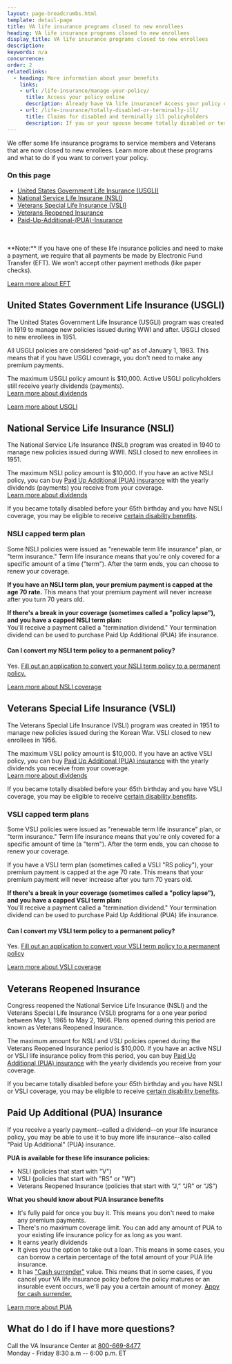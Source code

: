 ```yaml
---
layout: page-breadcrumbs.html
template: detail-page
title: VA life insurance programs closed to new enrollees
heading: VA life insurance programs closed to new enrollees
display_title: VA life insurance programs closed to new enrollees
description: 
keywords: n/a
concurrence:
order: 2
relatedlinks:
  - heading: More information about your benefits
    links:
    - url: /life-insurance/manage-your-policy/
      title: Access your policy online
      description: Already have VA life insurance? Access your policy online.
    - url: /life-insurance/totally-disabled-or-terminally-ill/
      title: Claims for disabled and terminally ill policyholders
      description: If you or your spouse become totally disabled or terminally ill, find out if you can get certain benefits.
---
```


<div class="va-introtext">

We offer some life insurance programs to service members and Veterans that are now closed to new enrollees. Learn more about these programs and what to do if you want to convert your policy. 

</div>

<h3>On this page</h3>

- [United States Government Life Insurance (USGLI)](##United-States-Government-Life-Insurance-(USGLI))
- [National Service Life Insurane (NSLI)](##National-Service-Life-Insurance-(NSLI))
- [Veterans Special Life Insurance (VSLI)](##Veterans-Special-Life-Insurance-(VSLI))
- [Veterans Reopened Insurance](##Veterans-Reopened-Insurance)
- [Paid-Up-Additional-(PUA)-Insurance](##Paid-Up-Additional-(PUA)-Insurance) 
<br>
<br>
**Note:** If you have one of these life insurance policies and need to make a payment, we require that all payments be made by Electronic Fund Transfer (EFT). We won’t accept other payment methods (like paper checks). <br>

[Learn more about EFT](https://www.benefits.va.gov/INSURANCE/payments-eft.asp)

## United States Government Life Insurance (USGLI)

The United States Government Life Insurance (USGLI) program was created in 1919 to manage new policies issued during WWI and after. USGLI closed to new enrollees in 1951. 

All USGLI policies are considered “paid-up” as of January 1, 1983. This means that if you have USGLI coverage, you don't need to make any premium payments. <br>

The maximum USGLI policy amount is $10,000. Active USGLI policyholders still receive yearly dividends (payments).<br>
[Learn more about dividends](https://www.benefits.va.gov/insurance/dividends_options.asp)

[Learn more about USGLI](https://www.benefits.va.gov/INSURANCE/docs/2018_VALifeBook.pdf)

## National Service Life Insurance (NSLI)

The National Service Life Insurance (NSLI) program was created in 1940 to manage new policies issued during WWII. NSLI closed to new enrollees in 1951.

The maximum NSLI policy amount is $10,000. If you have an active NSLI policy, you can buy [Paid Up Additional (PUA) insurance](##Paid-Up-Additional-(PUA)-Insurance) with the yearly dividends (payments) you receive from your coverage.<br>
[Learn more about dividends](https://www.benefits.va.gov/insurance/dividends_options.asp)

If you became totally disabled before your 65th birthday and you have NSLI coverage, you may be eligible to receive [certain disability benefits](https://www.benefits.va.gov/INSURANCE/gli-claim-disability.asp). 


### NSLI capped term plan

Some NSLI policies were issued as "renewable term life insurance" plan, or "term insurance." Term life insurance means that you're only covered for a specific amount of a time ("term"). After the term ends, you can choose to renew your coverage. 

<b>If you have an NSLI term plan, your premium payment is capped at the age 70 rate.</b> This means that your premium payment will never increase after you turn 70 years old. 

**If there's a break in your coverage (sometimes called a "policy lapse"), and you have a capped NSLI term plan:**<br>
You'll receive a payment called a "termination dividend." Your termination dividend can be used to purchase Paid Up Additional (PUA) life insurance. 

#### Can I convert my NSLI term policy to a permanent policy?

Yes. [Fill out an application to convert your NSLI term policy to a permanent policy.](https://benefits.va.gov/INSURANCE/forms/29-0152.pdf)<br>

[Learn more about NSLI coverage](https://www.benefits.va.gov/INSURANCE/docs/2018_VALifeBook.pdf#page=20)


## Veterans Special Life Insurance (VSLI)

The Veterans Special Life Insurance (VSLI) program was created in 1951 to manage new policies issued during the Korean War. VSLI closed to new enrollees in 1956.

The maximum VSLI policy amount is $10,000. If you have an active VSLI policy, you can buy [Paid Up Additional (PUA) insurance](##Paid-Up-Additional-(PUA)-Insurance) with the yearly dividends you receive from your coverage.<br>
[Learn more about dividends](https://www.benefits.va.gov/insurance/dividends_options.asp)

If you became totally disabled before your 65th birthday and you have VSLI coverage, you may be eligible to receive [certain disability benefits](https://www.benefits.va.gov/INSURANCE/gli-claim-disability.asp). 


### VSLI capped term plans

Some VSLI policies were issued as "renewable term life insurance" plan, or "term insurance." Term life insurance means that you're only covered for a specific amount of time (a "term"). After the term ends, you can choose to renew your coverage. 

If you have a VSLI term plan (sometimes called a VSLI "RS policy"), your premium payment is capped at the age 70 rate. This means that your premium payment will never increase after you turn 70 years old. 

**If there's a break in your coverage (sometimes called a "policy lapse"), and you have a capped VSLI term plan:**<br>
You'll receive a payment called a "termination dividend." Your termination dividend can be used to purchase Paid Up Additional (PUA) life insurance. 

#### Can I convert my VSLI term policy to a permanent policy?

Yes. [Fill out an application to convert your VSLI term policy to a permanent policy](https://benefits.va.gov/INSURANCE/forms/29-0152.pdf)<br>

[Learn more about VSLI coverage](https://www.benefits.va.gov/INSURANCE/docs/2018_VALifeBook.pdf#page=22)


## Veterans Reopened Insurance

Congress reopened the National Service Life Insurance (NSLI) and the Veterans Special Life Insurance (VSLI) programs for a one year period between May 1, 1965 to May 2, 1966. Plans opened during this period are known as Veterans Reopened Insurance. 

The maximum amount for NSLI and VSLI policies opened during the Veterans Reopened Insurance period is $10,000. If you have an active NSLI or VSLI life insurance policy from this period, you can buy [Paid Up Additional (PUA) insurance](##Paid-Up-Additional-(PUA)-Insurance) with the yearly dividends you receive from your coverage. 

If you became totally disabled before your 65th birthday and you have NSLI or VSLI coverage, you may be eligible to receive [certain disability benefits](https://www.benefits.va.gov/INSURANCE/gli-claim-disability.asp).

## Paid Up Additional (PUA) Insurance

If you receive a yearly payment--called a dividend--on your life insurance policy, you may be able to use it to buy more life insurance--also called "Paid Up Additional" (PUA) insurance. 

**PUA is available for these life insurance policies:**

- NSLI (policies that start with "V")
- VSLI (policies that start with "RS" or "W")
- Veterans Reopened Insurance (policies that start with “J,” “JR” or “JS”)


<b>What you should know about PUA insurance benefits</b>

- It's fully paid for once you buy it. This means you don't need to make any premium payments.
- There's no maximum coverage limit. You can add any amount of PUA to your existing life insurance policy for as long as you want.
- It earns yearly dividends
- It gives you the option to take out a loan. This means in some cases, you can borrow a certain percentage of the total amount of your PUA life insurance. 
- It has ["Cash surrender"](https://www.benefits.va.gov/INSURANCE/docs/2018_VALifeBook.pdf#page=67) value. This means that in some cases, if you cancel your VA life insurance policy before the policy matures or an insurable event occurs, we'll pay you a certain amount of money. [Appy for cash surrender.](https://www.vba.va.gov/pubs/forms/VBA-29-1546-ARE.pdf) <br>

[Learn more about PUA](https://www.benefits.va.gov/INSURANCE/docs/2018_VALifeBook.pdf#page=71)<br>

## What do I do if I have more questions?

Call the VA Insurance Center at <a href="tel:18006698477">800-669-8477</a> <br>
Monday - Friday 8:30 a.m -- 6:00 p.m. ET 



















